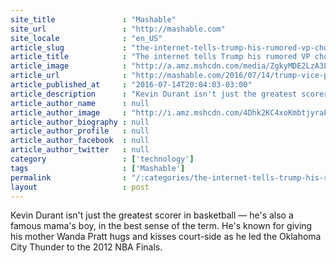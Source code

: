 ```yaml
---
site_title               : "Mashable"
site_url                 : "http://mashable.com"
site_locale              : "en_US"
article_slug             : "the-internet-tells-trump-his-rumored-vp-choice-sucks"
article_title            : "The internet tells Trump his rumored VP choice sucks"
article_image            : "http://a.amz.mshcdn.com/media/ZgkyMDE2LzA3LzE0L2Q3LzIyODcxNDVhYTE0YTRiOTY5ZTFjMzAxM2E3YWM0ZDMwLjg3NzRhLmpwZwpwCXRodW1iCTEyMDB4NjMwCmUJanBn/fb33e30f/e9f/2287145aa14a4b969e1c3013a7ac4d30.jpg"
article_url              : "http://mashable.com/2016/07/14/trump-vice-president-rumor-mike-pence/"
article_published_at     : "2016-07-14T20:04:03-03:00"
article_description      : "Kevin Durant isn't just the greatest scorer in basketball — he's also a famous mama's boy, in the best sense of the term. He's known for giving his mother Wanda Pratt hugs and kisses court-side as he led the Oklahoma City Thunder to the 2012 NBA Finals."
article_author_name      : null
article_author_image     : "http://i.amz.mshcdn.com/4Dhk2KC4xoKmbtjyraFwzkV9E6M=/90x90/2016%2F09%2F16%2F9c%2Fhttpsd2mhye01h4nj2n.cloudfront.netmediaZgkyMDE1LzAz.ce8ca.jpg"
article_author_biography : null
article_author_profile   : null
article_author_facebook  : null
article_author_twitter   : null
category                 : ['technology']
tags                     : ['Mashable']
permalink                : "/:categories/the-internet-tells-trump-his-rumored-vp-choice-sucks/"
layout                   : post
---
```


Kevin Durant isn't just the greatest scorer in basketball — he's also a famous mama's boy, in the best sense of the term. He's known for giving his mother Wanda Pratt hugs and kisses court-side as he led the Oklahoma City Thunder to the 2012 NBA Finals.
